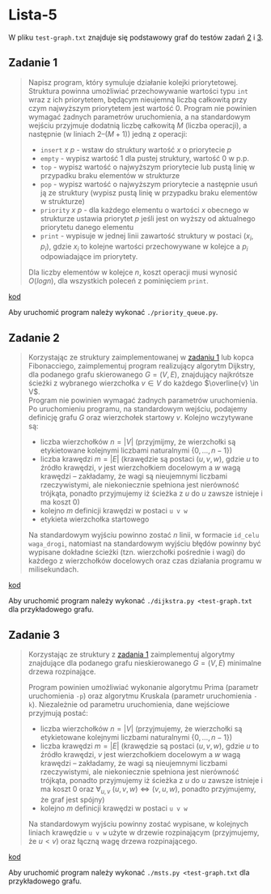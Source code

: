 # Lista-5

W pliku `test-graph.txt` znajduje się podstawowy graf do testów zadań [2](#zadanie-2) i [3](#zadanie-3).

## Zadanie 1

> Napisz program, który symuluje działanie kolejki priorytetowej. Struktura powinna umożliwiać przechowywanie wartości typu `int` wraz z ich priorytetem, będącym nieujemną liczbą całkowitą przy czym najwyższym priorytetem jest wartość $0$. Program nie powinien wymagać żadnych parametrów uruchomienia, a na standardowym wejściu przyjmuje dodatnią liczbę całkowitą $M$ (liczba operacji), a następnie (w liniach $2$–$(M + 1)$) jedną z operacji:
>
> - `insert` $x$ $p$ - wstaw do struktury wartość $x$ o priorytecie $p$
> - `empty` - wypisz wartość $1$ dla pustej struktury, wartość $0$ w p.p.
> - `top` - wypisz wartość o najwyższym priorytecie lub pustą linię w przypadku braku elementów w strukturze
> - `pop` - wypisz wartość o najwyższym priorytecie a następnie usuń ją ze struktury (wypisz pustą linię w przypadku braku elementów w strukturze)
> - `priority` $x$ $p$ - dla każdego elementu o wartości $x$ obecnego w strukturze ustawia priorytet $p$ jeśli jest on wyższy od aktualnego priorytetu danego elementu
> - `print` - wypisuje w jednej linii zawartość struktury w postaci $(x_i, p_i)$, gdzie $x_i$ to kolejne wartości przechowywane w kolejce a $p_i$ odpowiadające im priorytety.
>
> Dla liczby elementów w kolejce $n$, koszt operacji musi wynosić $O(log n)$, dla wszystkich poleceń z pominięciem `print`.

[kod](priority_queue.py)

Aby uruchomić program należy wykonać `./priority_queue.py`.

## Zadanie 2

> Korzystając ze struktury zaimplementowanej w [zadaniu 1](#zadanie-1) lub kopca Fibonacciego, zaimplementuj program realizujący algorytm Dijkstry, dla podanego grafu skierowanego $G = (V,E)$, znajdujący najkrótsze ścieżki z wybranego wierzchołka $v \in V$ do każdego $\overline{v} \in V$.\
> Program nie powinien wymagać żadnych parametrów uruchomienia. Po uruchomieniu programu, na standardowym wejściu, podajemy definicję grafu $G$ oraz wierzchołek startowy $v$. Kolejno wczytywane są:
>
> - liczba wierzchołków $n = |V|$ (przyjmijmy, że wierzchołki są etykietowane kolejnymi liczbami naturalnymi $\{0,\dots,n-1\}$)
> - liczba krawędzi $m = |E|$ (krawędzie są postaci $(u,v,w)$, gdzie $u$ to źródło krawędzi, $v$ jest wierzchołkiem docelowym a $w$ wagą krawędzi – zakładamy, że wagi są nieujemnymi liczbami rzeczywistymi, ale niekoniecznie spełniona jest nierówność trójkąta, ponadto przyjmujemy iż ścieżka z $u$ do $u$ zawsze istnieje i ma koszt $0$)
> - kolejno $m$ definicji krawędzi w postaci `u v w`
> - etykieta wierzchołka startowego
>
> Na standardowym wyjściu powinno zostać $n$ linii, w formacie `id_celu waga_drogi`, natomiast na standardowym wyjściu błędów powinny być wypisane dokładne ścieżki (tzn. wierzchołki pośrednie i wagi) do każdego z wierzchołków docelowych oraz czas działania programu w milisekundach.

[kod](dijkstra.py)

Aby uruchomić program należy wykonać `./dijkstra.py <test-graph.txt` dla przykładowego grafu.

## Zadanie 3

> Korzystając ze struktury z [zadania 1](#zadanie-1) zaimplementuj algorytmy znajdujące dla podanego grafu nieskierowanego $G = (V,E)$ minimalne drzewa rozpinające.
>
> Program powinien umożliwiać wykonanie algorytmu Prima (parametr uruchomienia `-p`) oraz algorytmu Kruskala (parametr uruchomienia `-k`). Niezależnie od parametru uruchomienia, dane wejściowe przyjmują postać:
>
> - liczba wierzchołków $n = |V|$ (przyjmujemy, że wierzchołki są etykietowane kolejnymi liczbami naturalnymi $\{0,\dots,n-1\}$)
> - liczba krawędzi $m = |E|$ (krawędzie są postaci $(u,v,w)$, gdzie $u$ to źródło krawędzi, $v$ jest wierzchołkiem docelowym a $w$ wagą krawędzi – zakładamy, że wagi są nieujemnymi liczbami rzeczywistymi, ale niekoniecznie spełniona jest nierówność trójkąta, ponadto przyjmujemy iż ścieżka z $u$ do $u$ zawsze istnieje i ma koszt $0$ oraz $\forall_{u,v}~(u,v,w) \iff (v,u,w)$, ponadto przyjmujemy, że graf jest spójny)
> - kolejno $m$ definicji krawędzi w postaci `u v w`
>
> Na standardowym wyjściu powinny zostać wypisane, w kolejnych liniach krawędzie `u v w` użyte w drzewie rozpinającym (przyjmujemy, że $u < v$) oraz łączną wagę drzewa rozpinającego.

[kod](msts.py)

Aby uruchomić program należy wykonać `./msts.py <test-graph.txt` dla przykładowego grafu.
